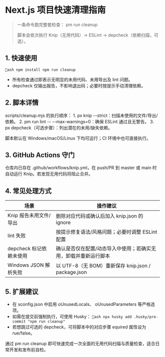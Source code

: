# Next.js 项目快速清理指南

> 一条命令跑完整套检查：
pm run cleanup
>
> 脚本会依次执行 Knip（无用代码）→ ESLint → depcheck（依赖扫描，可选）。

## 1. 快速使用
`ash
npm install
npm run cleanup
`
- 所有检查通过即表示无明显的未用代码、未用导出及 lint 问题。
- depcheck 仅输出报告，不影响退出码；必要时按提示手动清理依赖。

## 2. 脚本详情
scripts/cleanup.mjs 的执行顺序：
1. 
px knip --strict：扫描未使用的文件/导出/依赖。
2. 
pm run lint -- --max-warnings=0：确保 ESLint 通过且无警告。
3. 
px depcheck（可选步骤）：列出潜在的未用/缺失依赖。

脚本默认在 Windows/macOS/Linux 下均可运行；CI 环境中也可直接执行。

## 3. GitHub Actions 守门
仓库内已存在 .github/workflows/knip.yml，在 push/PR 到 master 或 main 时自动运行 Knip。若发现无用代码将阻止合并。

## 4. 常见处理方式
| 场景 | 操作建议 |
| --- | --- |
| Knip 报告未用文件/导出 | 删除对应代码或确认后加入 knip.json 的 ignore |
| lint 失败 | 按提示修复语法/风格问题；必要时调整 ESLint 配置 |
| depcheck 标记依赖未使用 | 确认是否仅在配置/动态导入中使用；若确实无用，卸载并重新运行脚本 |
| Windows JSON 解析失败 | 以 UTF-8（无 BOM）重新保存 knip.json / package.json |

## 5. 扩展建议
- 在 	sconfig.json 中启用 
oUnusedLocals、
oUnusedParameters 等严格选项。
- 如需在提交前强制执行，可使用 Husky：
  `ash
  npx husky add .husky/pre-commit "npm run cleanup"
  `
- 若想跳过可选的 depcheck，可将脚本中的对应步骤 equired 属性设为 	rue/false。

通过 
pm run cleanup 即可快速完成一次全面的无用代码扫描与质量检查，适合日常开发和发布前自检。
